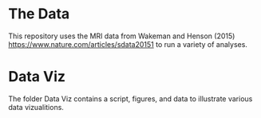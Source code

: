 # The Data

This repository uses the MRI data from Wakeman and Henson (2015) https://www.nature.com/articles/sdata20151 to run a variety of analyses.

# Data Viz

The folder Data Viz contains a script, figures, and data to illustrate various data vizualitions.
